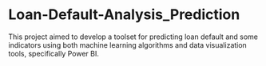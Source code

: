 # Loan-Default-Analysis_Prediction
This project aimed to develop a toolset for predicting loan default and some indicators using both machine learning algorithms and data visualization tools, specifically Power BI.
